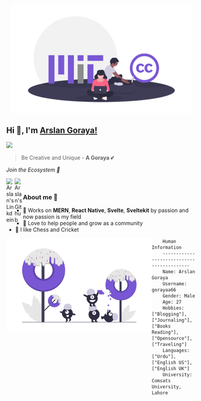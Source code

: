 <p align="center">
    <img src="TopImage.png" width="480px"/>    
</p>

## Hi 👋, I'm [Arslan Goraya!](https://www.linkedin.com/in/arslan-goraya-138b10198/) 

<!-- HeadLine !-->
<img src="https://readme-typing-svg.herokuapp.com/?font=Algerians&color=FF3A61&width=500&lines=Frontend, Backend+Mobile+App+Magic....">
    
> Be Creative and Unique - **A Goraya** 💕



<!-- Social Links !-->
 _Join the Ecosystem 💫_

<a href="https://www.linkedin.com/in/arslan-goraya-138b10198/">
  <img align="left" alt="Arslan's Linkdein" width="22px" src="https://cdn.jsdelivr.net/npm/simple-icons@v3/icons/linkedin.svg" />
</a>
<a href="https://github.com/gorayaa66">
  <img align="left" alt="Arslan's Github" width="22px" src="https://cdn.jsdelivr.net/npm/simple-icons@v3/icons/github.svg" />
</a>

<br/>

### About me 🚀
- 🌱 Works on **MERN**, **React Native**, **Svelte**, **Sveltekit**  by passion and now passion is my field
- 👯 Love to help people and grow as a community
- 👣 I like Chess and Cricket

<img align="left" src="DreamImage.png" height="250px"/>

```
    Human Information
    ------------------------------------------
    Name: Arslan Goraya
    Username: gorayaa66
    Gender: Male
    Age: 27
    Hobbies: ["Blogging"], ["Journaling"], ["Books Reading"], ["Opensource"],["Traveling"]
    Languages: ["Urdu"], ["English US"], ["English UK"]
    University: Comsats University, Lahore
```

<br>



